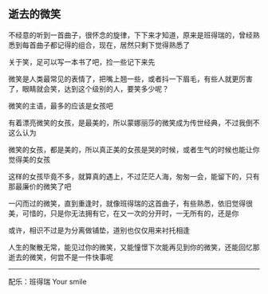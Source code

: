 ## 逝去的微笑 ##

不经意的听到一首曲子，很怀念的旋律，下下来才知道，原来是班得瑞的，曾经熟悉到每首曲子都记得的组合，现在，居然只剩下觉得熟悉了
 
关于笑，足可以写一本书了吧，捡一些记下来先
 
微笑是人类最常见的表情了，把嘴上翘一些，或者抖一下眉毛，有些人就更厉害了，眼睛就会笑，达到这个级别的人，要笑多少呢？
 
微笑的主语，最多的应该是女孩吧
 
有着漂亮微笑的女孩，是最美的，所以蒙娜丽莎的微笑成为传世经典，不过我倒不这么认为
 
微笑的女孩，都是美的，所以真正美的女孩是哭的时候，或者生气的时候也能让你觉得美的女孩
 
这样的女孩毕竟不多，就算真的遇上，不过茫茫人海，匆匆一会，能留下的，只有那最廉价的微笑了吧
 
一闪而过的微笑，直到重逢时，就像班得瑞的这首曲子，有些熟悉，依旧觉得很美，可惜的，只是你无法拥有它，在又一次的分开时，一无所有的，还是你
 
或许，相识不过是为分离做铺垫，道别也仅仅用来衬托相逢
 
人生的聚散无常，能见过你的微笑，又能憧憬下次能再见到你的微笑，还能回忆那逝去的微笑，何尝不是一件快事呢

---
配乐：班得瑞 Your smile